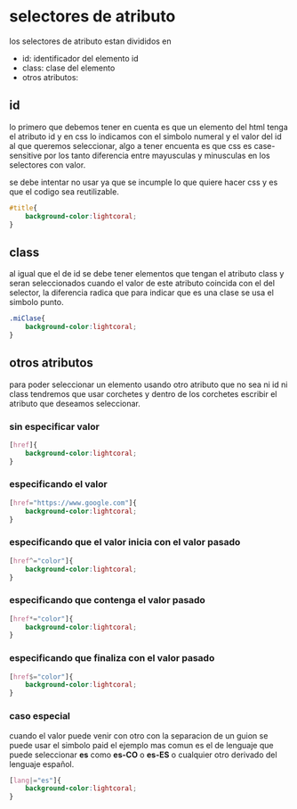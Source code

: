 # selectores de atributo

los selectores de atributo estan divididos en 
+ id: identificador del elemento id
+ class: clase del elemento 
+ otros atributos:

## id

lo primero que debemos tener en cuenta es que un elemento del html tenga el atributo id y en css lo indicamos con el simbolo numeral y el valor del id al que queremos seleccionar, algo a tener encuenta es que css es case-sensitive por los tanto diferencia entre mayusculas y minusculas en los selectores con valor.

se debe intentar no usar ya que se incumple lo que quiere hacer css y es que el codigo sea reutilizable. 

```css
#title{
    background-color:lightcoral;
}
```

## class

al igual que el de id se debe tener elementos que tengan el atributo class y seran seleccionados cuando el valor de este atributo coincida con el del selector, la diferencia radica que para indicar que es una clase se usa el simbolo punto.

```css
.miClase{
    background-color:lightcoral;
}
```

## otros atributos

para poder seleccionar un elemento usando otro atributo que no sea ni id ni class tendremos que usar corchetes y dentro de los corchetes escribir el atributo que deseamos seleccionar.

### sin especificar valor
```css
[href]{
    background-color:lightcoral;
}
```

### especificando el valor
```css
[href="https://www.google.com"]{
    background-color:lightcoral;
}
```

### especificando que el valor inicia con el valor pasado
```css
[href^="color"]{
    background-color:lightcoral;
}
```

### especificando que contenga el valor pasado

```css
[href*="color"]{
    background-color:lightcoral;
}
```

### especificando que finaliza con el valor pasado

```css
[href$="color"]{
    background-color:lightcoral;
}
```

### caso especial

cuando el valor puede venir con otro con la separacion de un guion se puede usar el simbolo paid el ejemplo mas comun es el de lenguaje que puede seleccionar **es** como **es-CO** o **es-ES** o cualquier otro derivado del lenguaje español.

```css
[lang|="es"]{
    background-color:lightcoral;
}
```

